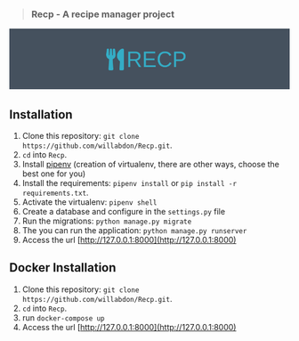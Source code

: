 > ### Recp - A recipe manager project

![recp banner](https://github.com/willabdon/Recp/blob/master/recp_banner.png)

## Installation

1. Clone this repository: `git clone https://github.com/willabdon/Recp.git`.
2. `cd` into `Recp`.
3. Install [pipenv](https://github.com/pypa/pipenv) (creation of virtualenv, there are other ways, choose the best one for you)
4. Install the requirements: `pipenv install` or `pip install -r requirements.txt`.
5. Activate the virtualenv: `pipenv shell`
6. Create a database and configure in the `settings.py` file
7. Run the migrations: `python manage.py migrate`
8. The you can run the application: `python manage.py runserver`
9. Access the url [http://127.0.0.1:8000](http://127.0.0.1:8000)

## Docker Installation

1. Clone this repository: `git clone https://github.com/willabdon/Recp.git`.
2. `cd` into `Recp`.
3. run `docker-compose up`
4. Access the url [http://127.0.0.1:8000](http://127.0.0.1:8000)


